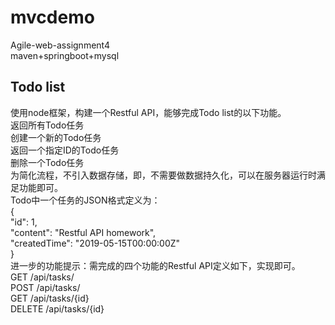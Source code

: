 # mvcdemo  
Agile-web-assignment4  
maven+springboot+mysql
## Todo list  
使用node框架，构建一个Restful API，能够完成Todo list的以下功能。  
返回所有Todo任务  
创建一个新的Todo任务  
返回一个指定ID的Todo任务  
删除一个Todo任务  
为简化流程，不引入数据存储，即，不需要做数据持久化，可以在服务器运行时满足功能即可。  
Todo中一个任务的JSON格式定义为：  
  {  
    "id": 1,  
    "content": "Restful API homework",  
    "createdTime": "2019-05-15T00:00:00Z"  
  }  
进一步的功能提示：需完成的四个功能的Restful API定义如下，实现即可。  
GET /api/tasks/  
POST /api/tasks/  
GET /api/tasks/{id}  
DELETE /api/tasks/{id}  
